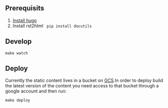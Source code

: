 ## Prerequisits

1. [Install hugo](https://gohugo.io/getting-started/installing/)
2. Install rst2html ` pip install docutils`

## Develop

```
make watch
```

## Deploy

Currently the static content lives in a bucket on
[GCS](https://cloud.google.com/storage/).In order to deploy build the latest
version of the content you need access to that bucket through a google account
and then run:

```
make deploy
```
